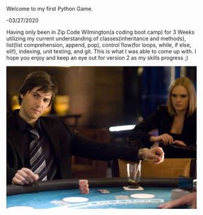 Welcome to my first Python Game.


-03/27/2020

Having only been in Zip Code Wilmington(a coding boot camp) for 3 Weeks utilizing my current understanding of classes(inheritance and methods), list(list comprehension, append, pop), control flow(for loops, while, if else, elif), indexing, unit testing, and git. This is what I was able to come up with. I hope you enjoy and keep an eye out for version 2 as my skills progress ;)

![21](/images/21_image.jpg)